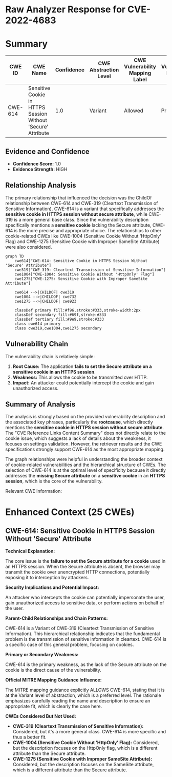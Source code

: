 # Raw Analyzer Response for CVE-2022-4683

# Summary
| CWE ID | CWE Name | Confidence | CWE Abstraction Level | CWE Vulnerability Mapping Label | CWE-Vulnerability Mapping Notes |
|---|---|---|---|---|---|
| CWE-614 | Sensitive Cookie in HTTPS Session Without 'Secure' Attribute | 1.0 | Variant | Allowed | Primary CWE |

## Evidence and Confidence

*   **Confidence Score:** 1.0
*   **Evidence Strength:** HIGH

## Relationship Analysis
The primary relationship that influenced the decision was the ChildOf relationship between CWE-614 and CWE-319 (Cleartext Transmission of Sensitive Information). CWE-614 is a variant that specifically addresses the **sensitive cookie in HTTPS session without secure attribute**, while CWE-319 is a more general base class. Since the vulnerability description specifically mentions a **sensitive cookie** lacking the Secure attribute, CWE-614 is the more precise and appropriate choice. The relationships to other cookie-related CWEs like CWE-1004 (Sensitive Cookie Without 'HttpOnly' Flag) and CWE-1275 (Sensitive Cookie with Improper SameSite Attribute) were also considered.

```mermaid
graph TD
    cwe614["CWE-614: Sensitive Cookie in HTTPS Session Without 'Secure' Attribute"]
    cwe319["CWE-319: Cleartext Transmission of Sensitive Information"]
    cwe1004["CWE-1004: Sensitive Cookie Without 'HttpOnly' Flag"]
    cwe1275["CWE-1275: Sensitive Cookie with Improper SameSite Attribute"]
    
    cwe614 -->|CHILDOF| cwe319
    cwe1004 -->|CHILDOF| cwe732
    cwe1275 -->|CHILDOF| cwe923
    
    classDef primary fill:#f96,stroke:#333,stroke-width:2px
    classDef secondary fill:#69f,stroke:#333
    classDef tertiary fill:#9e9,stroke:#333
    class cwe614 primary
    class cwe319,cwe1004,cwe1275 secondary
```

## Vulnerability Chain
The vulnerability chain is relatively simple:
1.  **Root Cause:** The application **fails to set the Secure attribute on a sensitive cookie in an HTTPS session**.
2.  **Weakness:** This allows the cookie to be transmitted over HTTP.
3.  **Impact:** An attacker could potentially intercept the cookie and gain unauthorized access.

## Summary of Analysis
The analysis is strongly based on the provided vulnerability description and the associated key phrases, particularly the **rootcause**, which directly mentions the **sensitive cookie in HTTPS session without secure attribute**. The "CVE Reference Links Content Summary" does not directly relate to the cookie issue, which suggests a lack of details about the weakness, it focuses on settings validation. However, the retriever results and the CWE specifications strongly support CWE-614 as the most appropriate mapping.

The graph relationships were helpful in understanding the broader context of cookie-related vulnerabilities and the hierarchical structure of CWEs. The selection of CWE-614 is at the optimal level of specificity because it directly addresses the **missing Secure attribute** on a **sensitive cookie** in an **HTTPS session**, which is the core of the vulnerability.

Relevant CWE Information:

# Enhanced Context (25 CWEs)

## CWE-614: Sensitive Cookie in HTTPS Session Without 'Secure' Attribute
**Technical Explanation:**

The core issue is the **failure to set the Secure attribute for a cookie** used in an HTTPS session. When the Secure attribute is absent, the browser may transmit the cookie over unencrypted HTTP connections, potentially exposing it to interception by attackers.

**Security Implications and Potential Impact:**

An attacker who intercepts the cookie can potentially impersonate the user, gain unauthorized access to sensitive data, or perform actions on behalf of the user.

**Parent-Child Relationships and Chain Patterns:**

CWE-614 is a Variant of CWE-319 (Cleartext Transmission of Sensitive Information). This hierarchical relationship indicates that the fundamental problem is the transmission of sensitive information in cleartext. CWE-614 is a specific case of this general problem, focusing on cookies.

**Primary or Secondary Weakness:**

CWE-614 is the primary weakness, as the lack of the Secure attribute on the cookie is the direct cause of the vulnerability.

**Official MITRE Mapping Guidance Influence:**

The MITRE mapping guidance explicitly ALLOWS CWE-614, stating that it is at the Variant level of abstraction, which is a preferred level. The rationale emphasizes carefully reading the name and description to ensure an appropriate fit, which is clearly the case here.

**CWEs Considered But Not Used:**

*   **CWE-319 (Cleartext Transmission of Sensitive Information):** Considered, but it's a more general class. CWE-614 is more specific and thus a better fit.
*   **CWE-1004 (Sensitive Cookie Without 'HttpOnly' Flag):** Considered, but the description focuses on the HttpOnly flag, which is a different attribute than the Secure attribute.
*   **CWE-1275 (Sensitive Cookie with Improper SameSite Attribute):** Considered, but the description focuses on the SameSite attribute, which is a different attribute than the Secure attribute.